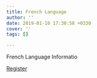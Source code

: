 ```yaml
---
title: French Language
author: ''
date: 2019-01-10 17:30:58 +0330
cover: ''
tags: []

---
```

French Language Informatio

[Register](https://bineshafza.ir/register)